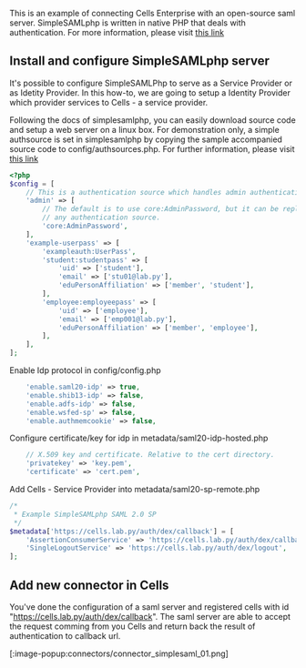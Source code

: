 This is an example of connecting Cells Enterprise with an open-source saml server. SimpleSAMLphp is written in native PHP that deals with authentication. For more information, please visit [this link](https://simplesamlphp.org/)

## Install and configure SimpleSAMLphp server
It's possible to configure SimpleSAMLPhp to serve as a Service Provider or as Idetity Provider. In this how-to, we are going to setup a Identity Provider which provider services to Cells - a service provider.

Following the docs of simplesamlphp, you can easily download source code and setup a web server on a linux box. For demonstration only, a simple authsource is set in simplesamlphp by copying the sample accompanied source code to config/authsources.php. 
For further information, please visit [this link](https://simplesamlphp.org/docs/stable/simplesamlphp-idp)

```php
<?php
$config = [
    // This is a authentication source which handles admin authentication.
    'admin' => [
        // The default is to use core:AdminPassword, but it can be replaced with
        // any authentication source.
        'core:AdminPassword',
    ],
    'example-userpass' => [
        'exampleauth:UserPass',
        'student:studentpass' => [
            'uid' => ['student'],
            'email' => ['stu01@lab.py'],
            'eduPersonAffiliation' => ['member', 'student'],
        ],
        'employee:employeepass' => [
            'uid' => ['employee'],
            'email' => ['emp001@lab.py'],
            'eduPersonAffiliation' => ['member', 'employee'],
        ],
    ],
];

```

Enable Idp protocol in config/config.php

```php
    'enable.saml20-idp' => true,
    'enable.shib13-idp' => false,
    'enable.adfs-idp' => false,
    'enable.wsfed-sp' => false,
    'enable.authmemcookie' => false,

```

Configure certificate/key for idp in metadata/saml20-idp-hosted.php

```php
    // X.509 key and certificate. Relative to the cert directory.
    'privatekey' => 'key.pem',
    'certificate' => 'cert.pem',
```

Add Cells - Service Provider into metadata/saml20-sp-remote.php
```php
/*
 * Example SimpleSAMLphp SAML 2.0 SP
 */
$metadata['https://cells.lab.py/auth/dex/callback'] = [
    'AssertionConsumerService' => 'https://cells.lab.py/auth/dex/callback',
    'SingleLogoutService' => 'https://cells.lab.py/auth/dex/logout',
];
```

## Add new connector in Cells

You've done the configuration of a saml server and registered cells with id "https://cells.lab.py/auth/dex/callback". The saml server are able to accept the request comming from you Cells and return back the result of authentication to callback url.

[:image-popup:connectors/connector_simplesaml_01.png]
